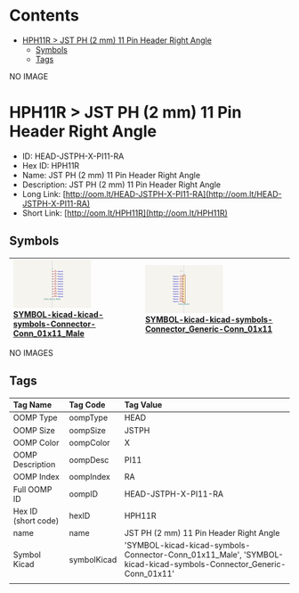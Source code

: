 



Contents
========

* [HPH11R > JST PH (2 mm) 11 Pin Header Right Angle](#hph11r--jst-ph-2-mm-11-pin-header-right-angle)
	* [Symbols](#symbols)
	* [Tags](#tags)
  
NO IMAGE  
# HPH11R > JST PH (2 mm) 11 Pin Header Right Angle

- ID: HEAD-JSTPH-X-PI11-RA
- Hex ID: HPH11R
- Name: JST PH (2 mm) 11 Pin Header Right Angle
- Description: JST PH (2 mm) 11 Pin Header Right Angle
- Long Link: [http://oom.lt/HEAD-JSTPH-X-PI11-RA](http://oom.lt/HEAD-JSTPH-X-PI11-RA)
- Short Link: [http://oom.lt/HPH11R](http://oom.lt/HPH11R)

## Symbols
  

|[![](https://raw.githubusercontent.com/oomlout/oomlout_OOMP_eda_V2/main/SYMBOL/kicad/kicad-symbols/Connector/Conn_01x11_Male/image_140.png)<br>SYMBOL-kicad-kicad-symbols-Connector-Conn_01x11_Male](https://github.com/oomlout/oomlout_OOMP_eda_V2/tree/main/SYMBOL/kicad/kicad-symbols/Connector/Conn_01x11_Male/)|[![](https://raw.githubusercontent.com/oomlout/oomlout_OOMP_eda_V2/main/SYMBOL/kicad/kicad-symbols/Connector_Generic/Conn_01x11/image_140.png)<br>SYMBOL-kicad-kicad-symbols-Connector_Generic-Conn_01x11](https://github.com/oomlout/oomlout_OOMP_eda_V2/tree/main/SYMBOL/kicad/kicad-symbols/Connector_Generic/Conn_01x11/)||
| :--- | :--- | :--- |
  
NO IMAGES  
## Tags
  

|Tag Name|Tag Code|Tag Value|
| :--- | :--- | :--- |
|OOMP Type|oompType|HEAD|
|OOMP Size|oompSize|JSTPH|
|OOMP Color|oompColor|X|
|OOMP Description|oompDesc|PI11|
|OOMP Index|oompIndex|RA|
|Full OOMP ID|oompID|HEAD-JSTPH-X-PI11-RA|
|Hex ID (short code)|hexID|HPH11R|
|name|name|JST PH (2 mm) 11 Pin Header Right Angle|
|Symbol Kicad|symbolKicad|'SYMBOL-kicad-kicad-symbols-Connector-Conn_01x11_Male', 'SYMBOL-kicad-kicad-symbols-Connector_Generic-Conn_01x11'|
||||
